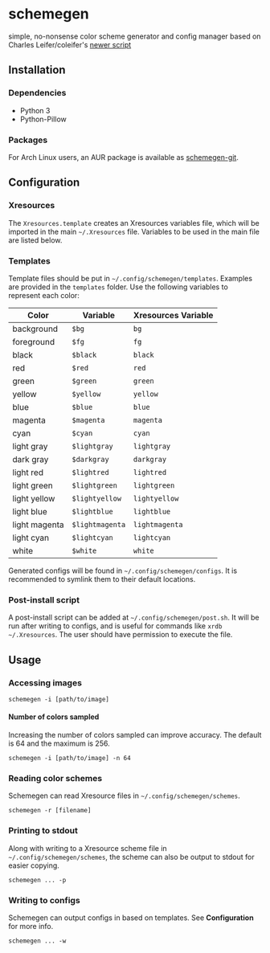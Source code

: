 # schemegen
simple, no-nonsense color scheme generator and config manager based on Charles Leifer/coleifer's [newer script](http://charlesleifer.com/blog/suffering-for-fashion-a-glimpse-into-my-linux-theming-toolchain/)

## Installation
### Dependencies
* Python 3
* Python-Pillow

### Packages
For Arch Linux users, an AUR package is available as [schemegen-git](https://aur.archlinux.org/packages/schemegen-git/).

## Configuration
### Xresources
The `Xresources.template` creates an Xresources variables file, which will be imported in the main `~/.Xresources` file. Variables to be used in the main file are listed below.
### Templates
Template files should be put in `~/.config/schemegen/templates`. Examples are provided in the `templates` folder. Use the following variables to represent each color:

| Color         | Variable        | Xresources Variable |
|---------------|-----------------|---------------------|
| background    | `$bg`           | `bg`                |
| foreground    | `$fg`           | `fg`                |
| black         | `$black`        | `black`             |
| red           | `$red`          | `red`               |
| green         | `$green`        | `green`             |
| yellow        | `$yellow`       | `yellow`            |
| blue          | `$blue`         | `blue`              |
| magenta       | `$magenta`      | `magenta`           |
| cyan          | `$cyan`         | `cyan`              |
| light gray    | `$lightgray`    | `lightgray`         |
| dark gray     | `$darkgray`     | `darkgray`          |
| light red     | `$lightred`     | `lightred`          |
| light green   | `$lightgreen`   | `lightgreen`        |
| light yellow  | `$lightyellow`  | `lightyellow`       |
| light blue    | `$lightblue`    | `lightblue`         |
| light magenta | `$lightmagenta` | `lightmagenta`      |
| light cyan    | `$lightcyan`    | `lightcyan`         |
| white         | `$white`        | `white`             |

Generated configs will be found in `~/.config/schemegen/configs`. It is recommended to symlink them to their default locations.
### Post-install script
A post-install script can be added at `~/.config/schemegen/post.sh`. It will be run after writing to configs, and is useful for commands like `xrdb ~/.Xresources`. The user should have permission to execute the file.
## Usage

### Accessing images
`schemegen -i [path/to/image]`

#### Number of colors sampled
Increasing the number of colors sampled can improve accuracy. The default is 64 and the maximum is 256.

`schemegen -i [path/to/image] -n 64`
### Reading color schemes
Schemegen can read Xresource files in `~/.config/schemegen/schemes`.

`schemegen -r [filename]`
### Printing to stdout
Along with writing to a Xresource scheme file in `~/.config/schemegen/schemes`, the scheme can also be output to stdout for easier copying.

`schemegen ... -p`
### Writing to configs
Schemegen can output configs in based on templates. See __Configuration__ for more info.

`schemegen ... -w`
